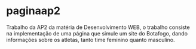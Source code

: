 # paginaap2

Trabalho da AP2 da matéria de Desenvolvimento WEB, o trabalho consiste na implementação de uma página que simule um site do Botafogo, dando informações sobre os atletas, tanto time feminino quanto masculino.
